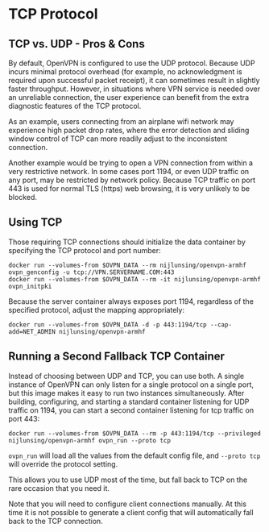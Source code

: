 # TCP Protocol

## TCP vs. UDP - Pros & Cons
By default, OpenVPN is configured to use the UDP protocol.  Because UDP incurs minimal protocol overhead (for example, no acknowledgment is required upon successful packet receipt), it can sometimes result in slightly faster throughput.  However, in situations where VPN service is needed over an unreliable connection, the user experience can benefit from the extra diagnostic features of the TCP protocol.

As an example, users connecting from an airplane wifi network may experience high packet drop rates, where the error detection and sliding window control of TCP can more readily adjust to the inconsistent connection.

Another example would be trying to open a VPN connection from within a very restrictive network. In some cases port 1194, or even UDP traffic on any port, may be restricted by network policy. Because TCP traffic on port 443 is used for normal TLS (https) web browsing, it is very unlikely to be blocked.

## Using TCP
Those requiring TCP connections should initialize the data container by specifying the TCP protocol and port number:

    docker run --volumes-from $OVPN_DATA --rm nijlunsing/openvpn-armhf ovpn_genconfig -u tcp://VPN.SERVERNAME.COM:443
    docker run --volumes-from $OVPN_DATA --rm -it nijlunsing/openvpn-armhf ovpn_initpki

Because the server container always exposes port 1194, regardless of the
specified protocol, adjust the mapping appropriately:

    docker run --volumes-from $OVPN_DATA -d -p 443:1194/tcp --cap-add=NET_ADMIN nijlunsing/openvpn-armhf

## Running a Second Fallback TCP Container
Instead of choosing between UDP and TCP, you can use both. A single instance of OpenVPN can only listen for a single protocol on a single port, but this image makes it easy to run two instances simultaneously. After building, configuring, and starting a standard container listening for UDP traffic on 1194, you can start a second container listening for tcp traffic on port 443:

    docker run --volumes-from $OVPN_DATA --rm -p 443:1194/tcp --privileged nijlunsing/openvpn-armhf ovpn_run --proto tcp

`ovpn_run` will load all the values from the default config file, and `--proto tcp` will override the protocol setting.

This allows you to use UDP most of the time, but fall back to TCP on the rare occasion that you need it.

Note that you will need to configure client connections manually. At this time it is not possible to generate a client config that will automatically fall back to the TCP connection.

